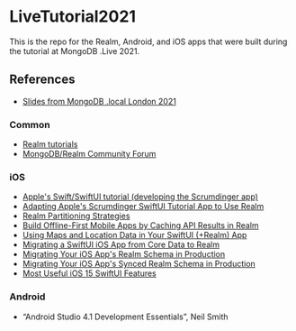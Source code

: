 # LiveTutorial2021

This is the repo for the Realm, Android, and iOS apps that were built during the tutorial at MongoDB .Live 2021.

## References
- [Slides from MongoDB .local London 2021](https://drive.google.com/file/d/17y-Dgl4uFlsr0CppXsHLndOgVJ4g4Fe3/view?usp=sharing)
### Common
- [Realm tutorials](https://docs.mongodb.com/realm/sdk/)
- [MongoDB/Realm Community Forum](https://developer.mongodb.com/community/forums/)

### iOS
- [Apple's Swift/SwiftUI tutorial (developing the Scrumdinger app)](https://developer.apple.com/tutorials/app-dev-training)
- [Adapting Apple's Scrumdinger SwiftUI Tutorial App to Use Realm](https://developer.mongodb.com/how-to/realm-swiftui-scrumdinger-migration/)
- [Realm Partitioning Strategies](https://developer.mongodb.com/how-to/realm-partitioning-strategies/)
- [Build Offline-First Mobile Apps by Caching API Results in Realm](https://www.mongodb.com/developer/how-to/realm-api-cache/)
- [Using Maps and Location Data in Your SwiftUI (+Realm) App](https://www.mongodb.com/developer/how-to/realm-swiftui-maps-location/)
- [Migrating a SwiftUI iOS App from Core Data to Realm](https://www.mongodb.com/developer/how-to/realm-migrate-from-core-data-swiftui/)
- [Migrating Your iOS App's Realm Schema in Production](https://www.mongodb.com/developer/how-to/realm-schema-migration/)
- [Migrating Your iOS App's Synced Realm Schema in Production](https://www.mongodb.com/developer/how-to/realm-sync-migration/)
- [Most Useful iOS 15 SwiftUI Features](https://www.mongodb.com/developer/how-to/realm-ios15-swiftui/)

### Android
- “Android Studio 4.1 Development Essentials”, Neil Smith
